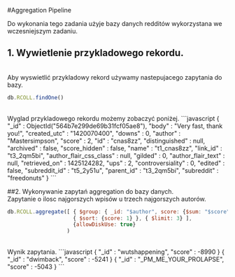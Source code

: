 #Aggregation Pipeline

Do wykonania tego zadania użyje bazy danych redditów wykorzystana we wczesniejszym zadaniu.

## 1. Wywietlenie przykladowego rekordu.
<br>
Aby wyswietlić przykladowy rekord używamy nastepujacego zapytania do bazy.

```javascript
db.RCOLL.findOne()
```
<br>
Wyglad przykladowego rekordu możemy zobaczyć poniżej.
```javascript
{
        "_id" : ObjectId("564b7e299de69b31fcf05ae8"),
        "body" : "Very fast, thank you!",
        "created_utc" : "1420070400",
        "downs" : 0,
        "author" : "Mastersimpson",
        "score" : 2,
        "id" : "cnas8zz",
        "distinguished" : null,
        "archived" : false,
        "score_hidden" : false,
        "name" : "t1_cnas8zz",
        "link_id" : "t3_2qm5bi",
        "author_flair_css_class" : null,
        "gilded" : 0,
        "author_flair_text" : null,
        "retrieved_on" : 1425124282,
        "ups" : 2,
        "controversiality" : 0,
        "edited" : false,
        "subreddit_id" : "t5_2y51u",
        "parent_id" : "t3_2qm5bi",
        "subreddit" : "freedonuts"
}
```

##2. Wykonywanie zapytań aggregation do bazy danych.
<br>
Zapytanie o ilosc najgorszych wpisów u trzech najgorszych autorów.

```javascript
db.RCOLL.aggregate([ { $group: { _id: "$author", score: {$sum: "$score" } } },
                     { $sort: {score: 1} }, { $limit: 3} ], 
                     {allowDiskUse: true}
                   )
```
<br>
Wynik zapytania.
```javascript
{ "_id" : "wutshappening", "score" : -8990 }
{ "_id" : "dwimback", "score" : -5241 }
{ "_id" : "_PM_ME_YOUR_PROLAPSE", "score" : -5043 }
```

